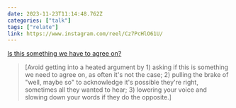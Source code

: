 ```yaml
---
date: 2023-11-23T11:14:48.762Z
categories: ["talk"]
tags: ["relate"]
link: https://www.instagram.com/reel/Cz7PcHlO61U/
---
```

[Is this something we have to agree on?](https://www.instagram.com/reel/Cz7PcHlO61U/)

> [Avoid getting into a heated argument by 1) asking if this is something we need to agree on, as often it's not the case; 2) pulling the brake of "well, maybe so" to acknowledge it's possible they're right, sometimes all they wanted to hear; 3) lowering your voice and slowing down your words if they do the opposite.]
